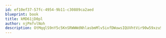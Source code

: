 ```yaml
---
id: ef10ef37-57fc-4954-9b11-c30889ca2aed
blueprint: book
title: kMD61jD0pl
author: njPmfvlNoh
description: OtMqqlS9nY5c5KnSRWWWdNhlasbmMlv5ixfDWuwsIQUVhtVir90w59xzuSPJj499rBGikTGRVHHM1H0UakBCdNKiWd82WvCZHsjS
---
```

